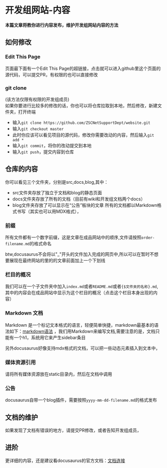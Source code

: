 # 开发组网站-内容
**本篇文章将教你进行内容发布，维护开发组网站内容的方法**
## 如何修改
### Edit This Page
页面最下面有一个Edit This Page的超链接，点击就可以进入github里这个页面的源代码，可以提交PR，有权限的也可以直接修改
### git clone
(该方法仅限有权限的开发组成员)\
如果你要进行比较多的修改的话，你也可以将仓库拉取到本地，然后修改，新建文件夹，打开终端
- 输入`git clone https://github.com/ZSCNetSupportDept/website.git`
- 输入`git checkout master`
- 此时你应该可以看见项目的源代码，修改你需要改动的内容，然后输入`git add *`
- 输入`git commit`，将你的改动提交到本地
- 输入`git push`，提交内容到仓库
## 仓库的内容
你可以看见三个文件夹，分别是src,docs,blog,其中：
- src文件夹存放了独立于文档和blog的静态页面
- docs文件夹存放了所有的文档（目前有wiki和开发组文档两个docs）
- blog文件夹存放了可以显示在“公告”板块的文章
所有的文档都以Markdown格式书写（其实也可以用MDX格式），
### 前缀
所有文件都有一个数字前缀，这是文章在成品网站中的顺序,文件请按照`order-filename.md`的格式命名

btw,docusaurus不会将以"_"开头的文件加入完成的网页中,所以可以在暂时不想要展现在最终网站的里的的文章前面加上一个下划线
### 栏目的概况
我们可以在一个子文件夹中加入`index.md`或者`README.md`或者`{$文件夹的名称}.md`,其中的内容会在成品网站中显示为这个栏目的概况（点击这个栏目本身出现的内容）
### Markdown 文档
Markdown 是一个标记文本格式的语言，轻便简单快捷，markdown最基本的语法如下：[markdown语法](https://commonmark.org/) ，我们用Markdown来编写文档,需要注意的是，文档只能有一个h1，系统用它来产生sidebar条目

另外docusaurus好像支持mdx格式的文档，可以把一些动态元素插入到文本中，
### 媒体资源引用
请将所有媒体资源放在static目录内，然后在文档中调用

### 公告
docusaurus自带一个blog插件，需要按照`yyyy-mm-dd-filename.md`的格式发布

## 文档的维护
如果发现了文档有错误的地方，请提交PR修改，或者告知开发组成员，

## 进阶
更详细的内容，还是建议看docusaurus的官方文档：[文档连接](https://www.docusaurus.cn/docs/category/guides)

